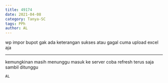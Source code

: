 ```yaml
---
title: 49174
date: 2021-04-08
category: Tanya-SC
tags: PPh
author: AL
---
```


wp impor bupot gak ada keterangan sukses atau gagal cuma upload excel aja

---

kemungkinan masih menunggu masuk ke server coba refresh terus saja sambil ditunggu

`AL`

